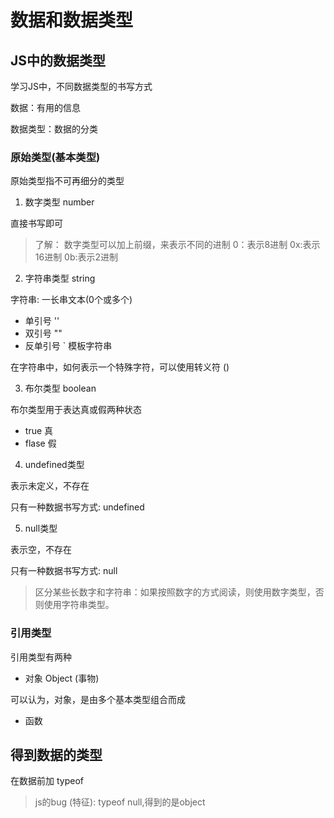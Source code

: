 # 数据和数据类型

## JS中的数据类型

学习JS中，不同数据类型的书写方式

数据：有用的信息

数据类型：数据的分类

### 原始类型(基本类型)

原始类型指不可再细分的类型

1. 数字类型 number

直接书写即可

>了解：
>数字类型可以加上前缀，来表示不同的进制
>0：表示8进制
>0x:表示16进制
>0b:表示2进制




2. 字符串类型 string

字符串: 一长串文本(0个或多个)

- 单引号 ''
- 双引号 ""
- 反单引号 ` 模板字符串

在字符串中，如何表示一个特殊字符，可以使用转义符 (\)
  


3. 布尔类型 boolean
 
布尔类型用于表达真或假两种状态

- true 真
- flase 假

4. undefined类型
   
表示未定义，不存在

只有一种数据书写方式: undefined


5. null类型

表示空，不存在

只有一种数据书写方式: null


> 区分某些长数字和字符串：如果按照数字的方式阅读，则使用数字类型，否则使用字符串类型。

### 引用类型

引用类型有两种

- 对象 Object (事物)
  
可以认为，对象，是由多个基本类型组合而成



- 函数

## 得到数据的类型

在数据前加 typeof 

> js的bug (特征): typeof null,得到的是object